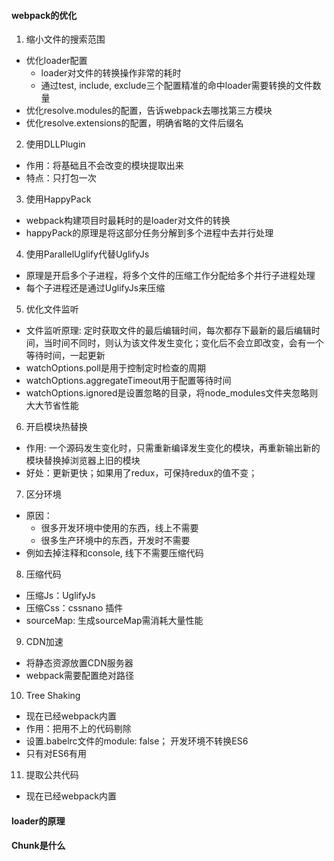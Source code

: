 #### webpack的优化
1. 缩小文件的搜索范围
  + 优化loader配置
    - loader对文件的转换操作非常的耗时
    - 通过test, include, exclude三个配置精准的命中loader需要转换的文件数量
  + 优化resolve.modules的配置，告诉webpack去哪找第三方模块
  + 优化resolve.extensions的配置，明确省略的文件后缀名
2. 使用DLLPlugin
  - 作用：将基础且不会改变的模块提取出来
  - 特点：只打包一次
3. 使用HappyPack
  - webpack构建项目时最耗时的是loader对文件的转换
  - happyPack的原理是将这部分任务分解到多个进程中去并行处理
4. 使用ParallelUglify代替UglifyJs
  - 原理是开启多个子进程，将多个文件的压缩工作分配给多个并行子进程处理
  - 每个子进程还是通过UglifyJs来压缩
5. 优化文件监听
  - 文件监听原理: 定时获取文件的最后编辑时间，每次都存下最新的最后编辑时间，当时间不同时，则认为该文件发生变化；变化后不会立即改变，会有一个等待时间，一起更新
  - watchOptions.poll是用于控制定时检查的周期
  - watchOptions.aggregateTimeout用于配置等待时间
  - watchOptions.ignored是设置忽略的目录，将node_modules文件夹忽略则大大节省性能
6. 开启模块热替换
  - 作用: 一个源码发生变化时，只需重新编译发生变化的模块，再重新输出新的模块替换掉浏览器上旧的模块
  - 好处：更新更快；如果用了redux，可保持redux的值不变；
7. 区分环境
  - 原因：
    - 很多开发环境中使用的东西，线上不需要
    - 很多生产环境中的东西，开发时不需要
  - 例如去掉注释和console, 线下不需要压缩代码
8. 压缩代码
  - 压缩Js：UglifyJs
  - 压缩Css：cssnano 插件
  - sourceMap: 生成sourceMap需消耗大量性能
9. CDN加速
  - 将静态资源放置CDN服务器
  - webpack需要配置绝对路径
10. Tree Shaking
  - 现在已经webpack内置
  - 作用：把用不上的代码剔除
  - 设置.babelrc文件的module: false； 开发环境不转换ES6
  - 只有对ES6有用
11. 提取公共代码
  - 现在已经webpack内置

#### loader的原理

#### Chunk是什么